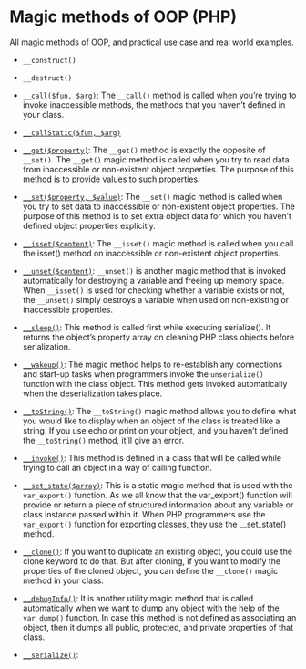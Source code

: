 # Magic methods of OOP (PHP)

All magic methods of OOP, and practical use case and real world examples.

- `__construct()`
- `__destruct()`
- <a href="https://github.com/beyond88/oop-magic-methods/blob/main/Call.php">`__call($fun, $arg)`</a>: The `__call()` method is called when you’re trying to invoke inaccessible methods, the methods that you haven’t defined in your class.

- <a href="https://github.com/beyond88/oop-magic-methods/blob/main/CallStatic.php">`__callStatic($fun, $arg)`</a>

- <a href="https://github.com/beyond88/oop-magic-methods/blob/main/Get.php">`__get($property)`</a>: The `__get()` method is exactly the opposite of `__set()`. The `__get()` magic method is called when you try to read data from inaccessible or non-existent object properties. The purpose of this method is to provide values to such properties.

- <a href="https://github.com/beyond88/oop-magic-methods/blob/main/Set.php">`__set($property, $value)`</a>: The `__set()` magic method is called when you try to set data to inaccessible or non-existent object properties. The purpose of this method is to set extra object data for which you haven’t defined object properties explicitly.

- <a href="https://github.com/beyond88/oop-magic-methods/blob/main/Isset.php">`__isset($content)`</a>: The `__isset()` magic method is called when you call the isset() method on inaccessible or non-existent object properties.

- <a href="https://github.com/beyond88/oop-magic-methods/blob/main/Unset.php">`__unset($content)`</a>: `__unset()` is another magic method that is invoked automatically for destroying a variable and freeing up memory space. When `__isset()` is used for checking whether a variable exists or not, the `__unset()` simply destroys a variable when used on non-existing or inaccessible properties.

- <a href="https://github.com/beyond88/oop-magic-methods/blob/main/Sleep.php">`__sleep()`</a>: This method is called first while executing serialize(). It returns the object’s property array on cleaning PHP class objects before serialization.

- <a href="https://github.com/beyond88/oop-magic-methods/blob/main/WakeUp.php">`__wakeup()`</a>: The magic method helps to re-establish any connections and start-up tasks when programmers invoke the `unserialize()` function with the class object. This method gets invoked automatically when the deserialization takes place.

- <a href="https://github.com/beyond88/oop-magic-methods/blob/main/ToString.php">`__toString()`</a>: The `__toString()` magic method allows you to define what you would like to display when an object of the class is treated like a string. If you use echo or print on your object, and you haven’t defined the `__toString()` method, it’ll give an error.

- <a href="https://github.com/beyond88/oop-magic-methods/blob/main/Invoke.php">`__invoke()`</a>: This method is defined in a class that will be called while trying to call an object in a way of calling function.

- <a href="https://github.com/beyond88/oop-magic-methods/blob/main/SetState.php">`__set_state($array)`</a>: This is a static magic method that is used with the `var_export()` function. As we all know that the var_export() function will provide or return a piece of structured information about any variable or class instance passed within it. When PHP programmers use the `var_export()` function for exporting classes, they use the \_\_set_state() method.

- <a href="https://github.com/beyond88/oop-magic-methods/blob/main/CloneStudent.php">`__clone()`</a>: If you want to duplicate an existing object, you could use the clone keyword to do that. But after cloning, if you want to modify the properties of the cloned object, you can define the `__clone()` magic method in your class.

- <a href="https://github.com/beyond88/oop-magic-methods/blob/main/DebugInfo.php">`__debugInfo()`</a>: It is another utility magic method that is called automatically when we want to dump any object with the help of the `var_dump()` function. In case this method is not defined as associating an object, then it dumps all public, protected, and private properties of that class.

- <a href="#">`__serialize()`</a>: 
